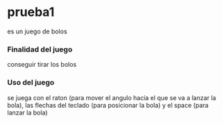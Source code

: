 # prueba1
es un juego de bolos
### Finalidad del juego ###
conseguir tirar los bolos
### Uso del juego ###
se juega con el raton (para mover el angulo hacia el que se va a lanzar la bola), las flechas del teclado (para posicionar la bola) y el space (para lanzar la bola) 
